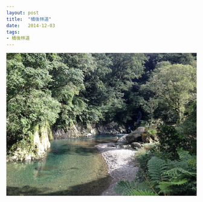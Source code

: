 ```yaml
---
layout: post
title:  "桶後林道"
date:   2014-12-03
tags:
- 桶後林道
---
```

![桶後林道](/media/2014-12-03-桶後林道.jpeg)
